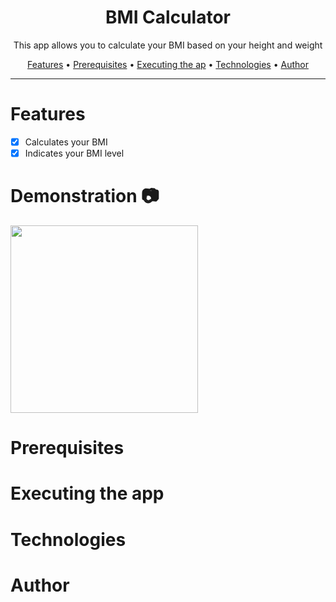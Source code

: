 <div align="center">
<h1>BMI Calculator</h1>
<p>This app allows you to calculate your BMI based on your height and weight</p>

<p>
  <a href="#features">Features</a> •
  <a href="#prerequisites">Prerequisites</a> •
  <a href="#executing-the-app">Executing the ap</a> •
  <a href="#technologies">Technologies</a> •
  <a href="#author">Author</a>
</p>
</div>

---

# Features
- [x] Calculates your BMI
- [x] Indicates your BMI level

# Demonstration 📷
<a href="https://kaykyls.github.io/projects/bmi-calculator/" target="_blank"><img height="300px" width="300px" src="https://cdn.discordapp.com/attachments/766798638139179031/1035356827656929341/Animacao.gif"/></a>
# Prerequisites

# Executing the app

# Technologies

# Author
